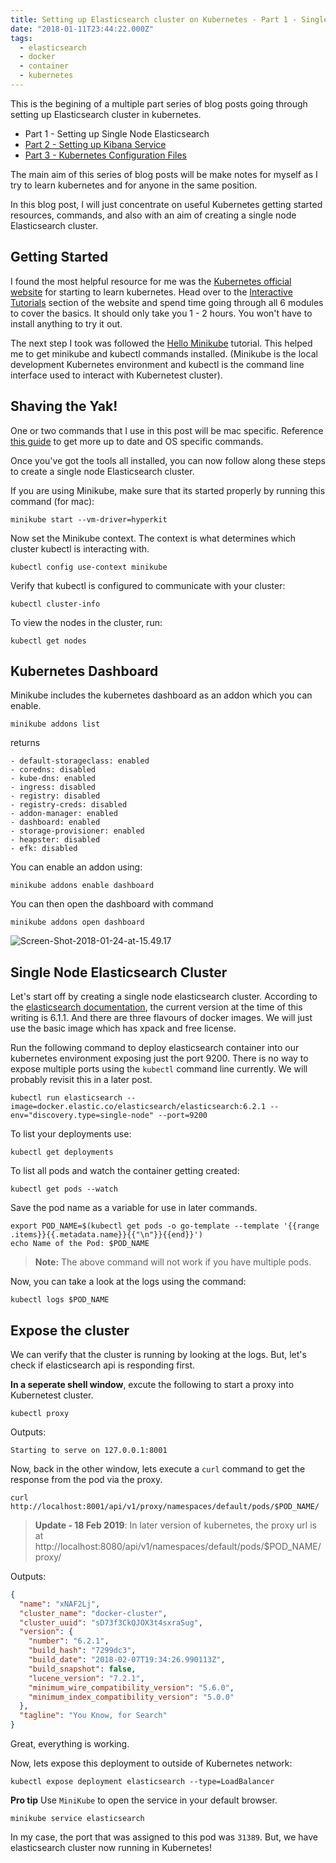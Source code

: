 ```yaml
---
title: Setting up Elasticsearch cluster on Kubernetes - Part 1 - Single Node Cluster
date: "2018-01-11T23:44:22.000Z"
tags:
  - elasticsearch
  - docker
  - container
  - kubernetes
---
```


This is the begining of a multiple part series of blog posts going through setting up Elasticsearch cluster in kubernetes.

- Part 1 - Setting up Single Node Elasticsearch
- [Part 2 - Setting up Kibana Service](/setting-up-elasticsearch-cluster-on-kubernetes-part-2-kibana/)
- [Part 3 - Kubernetes Configuration Files](/setting-up-elasticsearch-cluster-on-kubernetes-part-3-config-file/)

The main aim of this series of blog posts will be make notes for myself as I try to learn kubernetes and for anyone in the same position.

In this blog post, I will just concentrate on useful Kubernetes getting started resources, commands, and also with an aim of creating a single node Elasticsearch cluster.

## Getting Started

I found the most helpful resource for me was the [Kubernetes official website](https://kubernetes.io/) for starting to learn kubernetes. Head over to the [Interactive Tutorials](https://kubernetes.io/docs/tutorials/kubernetes-basics/) section of the website and spend time going through all 6 modules to cover the basics. It should only take you 1 - 2 hours. You won't have to install anything to try it out.

The next step I took was followed the [Hello Minikube](https://kubernetes.io/docs/tutorials/stateless-application/hello-minikube/) tutorial. This helped me to get minikube and kubectl commands installed. (Minikube is the local development Kubernetes environment and kubectl is the command line interface used to interact with Kubernetest cluster).

## Shaving the Yak!

One or two commands that I use in this post will be mac specific. Reference [this guide](https://kubernetes.io/docs/tutorials/stateless-application/hello-minikube/#create-a-minikube-cluster) to get more up to date and OS specific commands.

Once you've got the tools all installed, you can now follow along these steps to create a single node Elasticsearch cluster.

If you are using Minikube, make sure that its started properly by running this command (for mac):

```Shell
minikube start --vm-driver=hyperkit
```

Now set the Minikube context. The context is what determines which cluster kubectl is interacting with.

```Shell
kubectl config use-context minikube
```

Verify that kubectl is configured to communicate with your cluster:

```Shell
kubectl cluster-info
```

To view the nodes in the cluster, run:

```Shell
kubectl get nodes
```

## Kubernetes Dashboard

Minikube includes the kubernetes dashboard as an addon which you can enable.

```
minikube addons list
```

returns

```
- default-storageclass: enabled
- coredns: disabled
- kube-dns: enabled
- ingress: disabled
- registry: disabled
- registry-creds: disabled
- addon-manager: enabled
- dashboard: enabled
- storage-provisioner: enabled
- heapster: disabled
- efk: disabled
```

You can enable an addon using:

```
minikube addons enable dashboard
```

You can then open the dashboard with command

```
minikube addons open dashboard
```

![Screen-Shot-2018-01-24-at-15.49.17](https://res.cloudinary.com/chekkan/image/upload/v1549403332/Screen-Shot-2018-01-24-at-15.49.17_hhfe62.png)

## Single Node Elasticsearch Cluster

Let's start off by creating a single node elasticsearch cluster. According to the [elasticsearch documentation](https://www.elastic.co/guide/en/elasticsearch/reference/6.1/docker.html), the current version at the time of this writing is 6.1.1. And there are three flavours of docker images. We will just use the basic image which has xpack and free license.

Run the following command to deploy elasticsearch container into our kubernetes environment exposing just the port 9200. There is no way to expose multiple ports using the `kubectl` command line currently. We will probably revisit this in a later post.

```Shell
kubectl run elasticsearch --image=docker.elastic.co/elasticsearch/elasticsearch:6.2.1 --env="discovery.type=single-node" --port=9200
```

To list your deployments use:

```Shell
kubectl get deployments
```

To list all pods and watch the container getting created:

```Shell
kubectl get pods --watch
```

Save the pod name as a variable for use in later commands.

```Shell
export POD_NAME=$(kubectl get pods -o go-template --template '{{range .items}}{{.metadata.name}}{{"\n"}}{{end}}')
echo Name of the Pod: $POD_NAME
```

> **Note:** The above command will not work if you have multiple pods.

Now, you can take a look at the logs using the command:

```Shell
kubectl logs $POD_NAME
```

## Expose the cluster

We can verify that the cluster is running by looking at the logs. But, let's check if elasticsearch api is responding first.

**In a seperate shell window**, excute the following to start a proxy into Kubernetest cluster.

```Shell
kubectl proxy
```

Outputs:

```Shell
Starting to serve on 127.0.0.1:8001
```

Now, back in the other window, lets execute a `curl` command to get the response from the pod via the proxy.

```Shell
curl http://localhost:8001/api/v1/proxy/namespaces/default/pods/$POD_NAME/
```
> **Update - 18 Feb 2019**: In later version of kubernetes, the proxy url is at http://localhost:8080/api/v1/namespaces/default/pods/$POD_NAME/proxy/

Outputs:

```json
{
  "name": "xNAF2Lj",
  "cluster_name": "docker-cluster",
  "cluster_uuid": "sD73f3CkQJOX3t4sxraSug",
  "version": {
    "number": "6.2.1",
    "build_hash": "7299dc3",
    "build_date": "2018-02-07T19:34:26.990113Z",
    "build_snapshot": false,
    "lucene_version": "7.2.1",
    "minimum_wire_compatibility_version": "5.6.0",
    "minimum_index_compatibility_version": "5.0.0"
  },
  "tagline": "You Know, for Search"
}
```

Great, everything is working.

Now, lets expose this deployment to outside of Kubernetes network:

```Shell
kubectl expose deployment elasticsearch --type=LoadBalancer
```

**Pro tip**
Use `MiniKube` to open the service in your default browser.

```Shell
minikube service elasticsearch
```

In my case, the port that was assigned to this pod was `31389`. But, we have elasticsearch cluster now running in Kubernetes!
